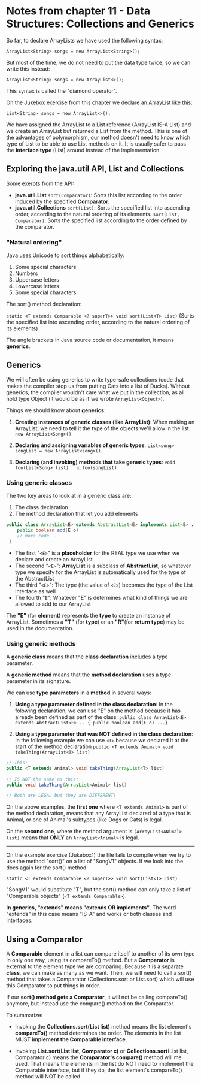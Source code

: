 # Notes from chapter 11 - Data Structures: Collections and Generics

So far, to declare ArrayLists we have used the following syntax:

`ArrayList<String> songs = new ArrayList<String>();`

But most of the time, we do not need to put the data type twice, so we can write this instead:

`ArrayList<String> songs = new ArrayList<>();`

This syntax is called the "diamond operator".

On the Jukebox exercise from this chapter we declare an ArrayList like this:

`List<String> songs = new ArrayList<>();`

We have assigned the ArrayList to a List reference (ArrayList IS-A List) and we create an ArrayList but returned a List from the method. This is one of the advantages of polymorphism, our method doesn't need to know which type of List to be able to use List methods on it. It is usually safer to pass the **interface type** (List) around instead of the implementation.

## **Exploring the java.util API, List and Collections**

Some exerpts from the API:
* **java.util.List**  `sort(Comparator)`: Sorts this list according to the order induced by the specified **Comparator**.
* **java.util.Collections**  `sort(List)`: Sorts the specified list into ascending order, according to the natural ordering of its elements. `sort(List, Comparator)`: Sorts the specified list according to the order defined by the comparator.

### **"Natural ordering"**
Java uses Unicode to sort things alphabetically:
1. Some special characters
2. Numbers
3. Uppercase letters
4. Lowercase letters
5. Some special characters

The sort() method declaration:

`static <T extends Comparable <? superT>> void sort(List<T> List)` (Sorts the specified list into ascending order, according to the natural ordering of its elements)

The angle brackets in Java source code or documentation, it means **generics**.

## **Generics**
We will often be using generics to write type-safe collections (code that makes the compiler stop us from putting Cats into a list of Ducks). Without generics, the compiler wouldn't care what we put in the collection, as all hold type Object (it would be as if we wrote `ArrayList<Object>`).

Things we should know about **generics**:
1. **Creating instances of generic classes (like ArrayList)**: When making an ArrayList, we need to tell it the type of the objects we'll allow in the list. `new ArrayList<Song>()`

2. **Declaring and assigning variables of generic types**: `List<song> songList = new ArrayList<song>()`

3. **Declaring (and invoking) methods that take generic types**: `void foo(List<Song> list)   x.foo(songList)`

### **Using generic classes**
The two key areas to look at in a generic class are:
1. The class declaration
2. The method declaration that let you add elements

```java
public class ArrayList<E> extends AbstractList<E> implements List<E> ... { 
    public boolean add(E o)  
    // more code...   
 }

```
* The first "`<E>`" is a **placeholder** for the REAL type we use when we declare and create an ArrayList
* The second "`<E>`": **ArrayList** is a subclass of **AbstractList**, so whatever type we specify for the ArrayList is automatically used for the type of the AbstractList
* The third "`<E>`": The type (the value of `<E>`) becomes the type of the List interface as well
* The fourth "`E`": Whatever "E" is determines what kind of things we are allowed to add to our ArrayList

The **"E"** (for **element**) represents the **type** to create an instance of ArrayList. Sometimes a **"T"** (for **type**) or an **"R"**(for **return type**) may be used in the documentation.

### **Using generic methods**

A **generic class** means that the **class declaration** includes a type parameter.

A **generic method** means that the **method declaration** uses a type parameter in its signature.

We can use **type parameters** in a **method** in several ways:
1. **Using a type parameter defined in the class declaration**: In the folowing declaration, we can use "E" on the method because it has already been defined as part of the class: `public class ArrayList<E> extends AbstractList<E>... { public boolean add(E o) ...}` 

2. **Using a type parameter that was NOT defined in the class declaration**: In the following example we can use `<T>` because we declared it at the start of the method declaration `public <T extends Animal> void takeThing(ArrayList<T> list)`

```java
// This:
public <T extends Animal> void takeThing(ArrayList<T> list)

// IS NOT the same as this:
public void takeThing(ArrayList<Animal> list)

// Both are LEGAL but they are DIFFERENT!
```
On the above examples, the **first one** where `<T extends Animal>` is part of the method declaration, means that any ArrayList declared of a type that is Animal, or one of Animal's subtypes (like Dogs or Cats) is legal.

On the **second one**, where the method argument is `(ArrayList<ANimal> list)` means that **ONLY** an `ArrayList<Animal>` is legal.

________________

On the example exercise (Jukebox1) the file fails to compile when we try to use the method "sort()" on a list of "SongV1" objects. If we look into the docs again for the sort() method:

`static <T extends Comparable <? superT>> void sort(List<T> List)` 

"SongV1" would substitute "T", but the sort() method can only take a list of "Comparable objects" (`<T extends Comparable>`).

**In generics, "extends" means "extends OR implements"**. 
The word "extends" in this case means "IS-A" and works or both classes and interfaces.

## Using a Comparator
A **Comparable** element in a list can compare itself to another of its own type in only one way, using its compareTo() method. But a **Comparator** is external to the element type we are comparing. Because it is a separate **class**, we can make as many as we want.
Then, we will need to call a sort() method that takes a Comparator (Collections.sort or List.sort) which will use this Comparator to put things in order. 

If our **sort() method gets a Comparator**, it will not be calling compareTo() anymore, but instead use the compare() method on the Comparator.

To summarize:
* Invoking the **Collections.sort(List list)** method means the list element's **compareTo()** method determines the order. The elements in the list MUST **implement the Comparable interface**.

* Invoking **List.sort(List list, Comparator c)** or **Collections.sort**(List list, Comparator c) means the **Comparator's compare()** method will me used. That means the elements in the list do NOT need to implement the Comparable interface, but if they do, the list element's compareTo() method will NOT be called.



